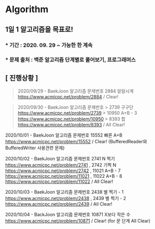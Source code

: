 # Algorithm

## 1일 1 알고리즘을 목표로!

### * 기간 : 2020. 09. 29 ~ 가능한 한 계속
### * 문제 출처 : 백준 알고리즘 단계별로 풀어보기, 프로그래머스

## [ 진행상황 ] 

> 2020/09/29 - BaekJoon 알고리즘 문제번호 2884 알람시계 https://www.acmicpc.net/problem/2884 / Clear!

> 2020/09/30 - BaekJoon 알고리즘 문제번호 > 2739 구구단 https://www.acmicpc.net/problem/2739
                                       > 10950 A+B - 3 https://www.acmicpc.net/problem/10950
                                       > 8393 합 https://www.acmicpc.net/problem/8393 / All Clear!
                                        
2020/10/01 - BaekJoon 알고리즘 문제번호 15552 빠른 A+B https://www.acmicpc.net/problem/15552 / Clear! 
                                               (BufferedReader와 BufferedWriter 사용관련 문제)
                                               
2020/10/02 - BaekJoon 알고리즘 문제번호 2741 N 찍기 https://www.acmicpc.net/problem/2741
                                      , 2742 기찍 N https://www.acmicpc.net/problem/2742
                                      , 11021 A+B - 7 https://www.acmicpc.net/problem/11021
                                      , 11022 A+B - 8 https://www.acmicpc.net/problem/11022 / All Clear!

2020/10/03 - BaekJoon 알고리즘 문제번호 2438 별 찍기 - 1 https://www.acmicpc.net/problem/2438
                                      , 2439 별 찍기 - 2 https://www.acmicpc.net/problem/2439 / All Clear!
                                        
2020/10/04 - BackJoon 알고리즘 문제번호 10871 X보다 작은 수 https://www.acmicpc.net/problem/10871 / Clear! (for 문 단계 All Clear)
                                         
